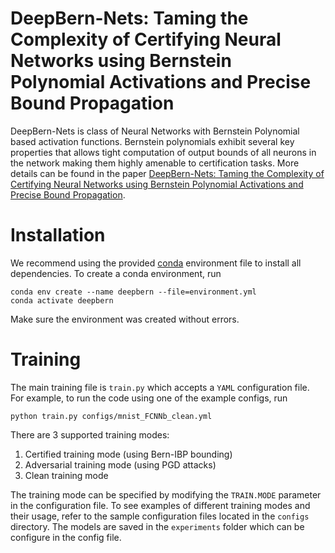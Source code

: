 # DeepBern-Nets: Taming the Complexity of Certifying Neural Networks using Bernstein Polynomial Activations and Precise Bound Propagation
DeepBern-Nets is class of Neural Networks with Bernstein Polynomial based activation functions. Bernstein polynomials exhibit several key properties that allows tight computation of output bounds of all neurons in the network making them highly amenable to certification tasks. More details can be found in the paper [DeepBern-Nets: Taming the Complexity of Certifying Neural Networks using Bernstein Polynomial Activations and Precise Bound Propagation](arxiv).

# Installation
We recommend using the provided [conda](https://docs.conda.io/en/latest/miniconda.html) environment file to install all dependencies. To create a conda environment, run

```
conda env create --name deepbern --file=environment.yml
conda activate deepbern
```

Make sure the environment was created without errors.

# Training 
The main training file is `train.py` which accepts a `YAML` configuration file. For example, to run the code using one of the example configs, run

`python train.py configs/mnist_FCNNb_clean.yml`

There are 3 supported training modes: 

1.    Certified training mode (using Bern-IBP bounding)
2.    Adversarial training mode (using PGD attacks)
3.    Clean training mode

The training mode can be specified by modifying the `TRAIN.MODE` parameter in the configuration file. To see examples of different training modes and their usage, refer to the sample configuration files located in the `configs` directory. The models are saved in the `experiments` folder which can be configure in the config file.




